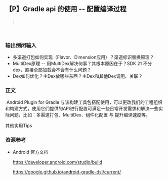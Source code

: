 ## 【P】Gradle api 的使用 -- 配置编译过程

> ​	

​	

### 输出倒闭输入

- 多渠道打包如何实现（Flavor、Dimension应用）？渠道标识替换原理？
- MultiDex原理 -- 用MultiDex解决何事？其根本原因在于？SDK 21 不分 dex，直接全部加载会不会有什么问题？
- Dex如何优化？主Dex放哪些东西？主Dex和其他Dex调用、关联？



### 正文

​	Android Plugin for Gradle 与该构建工具包搭配使用，可以更改我们的工程组织和构建方式，使用它们提供的API进行配置可满足一些日常开发需求和解决一些实际问题，比如：多渠道打包、MultiDex、组件化配置 与 提升编译速度等。





其他实用Tips 





### 资源参考

- Android 官方文档

  https://developer.android.com/studio/build

  https://google.github.io/android-gradle-dsl/current/